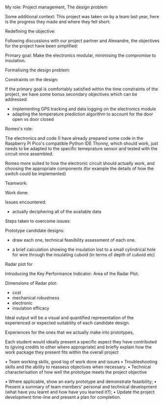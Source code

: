 My role: Project management, The design problem

Some additional context:
This project was taken on by a team last year, here is the progress they made and where they fell short:


Redefining the objective:

Following discussions with our project partner and Alexandre, the objectives for the project have been simplified:

Primary goal: Make the electronics modular, minimising the compromise to insulation.

Formalising the design problem:



Constraints on the design:






If the primary goal is comfortably satisfied within the time constraints of the project, we have some bonus secondary objectives which can be addressed:
- implementing GPS tracking and data logging on the electronics module
- adapting the temperature prediction algorithm to account for the door open vs door closed



Romeo's role:

The electronics and code (I have already prepared some code in the Raspberry Pi Pico's compatible Python IDE Thonny, 
which should work, just needs to be adapted to the specific temeprature sensor and tested with the circuit once assembled. 

Romeo more suited to how the electronic circuit should actually work, and choosing the appropriate components 
(for example the details of how the switch could be implemented)

Teamwork:



Work done:


Issues encountered:

- actually deciphering all of the available data

Steps taken to overcome issues:


Prototype candidate designs:

- draw each one, technical feasibility assessment of each one.

- a brief calculation showing the insulation lost to a small cylindrical hole for wire through the insulating cuboid 
(in terms of depth of cuboid etc)

Radar plot for 


Introducing the Key Performance Indicator: Area of the Radar Plot.

Dimensions of Radar plot:
- cost
- mechanical robustness
- electronic 
- insulation efficacy

Ideal output will be a visual and quantified representation of the experienced or expected suitability of each candidate design.

Experiences for the ones that we actually make into prototypes, 


Each student would ideally present a specific aspect they have contributed to (giving credits to other where appropriate) and briefly explain how the work package they present fits within the overall project

• Team working skills, good log of work done and issues
• Troubleshooting skills and the ability to reassess objectives when necessary.
• Technical characterisation of how well the prototype meets the project objective


• Where applicable, show an early prototype and demonstrate feasibility;
• Present a summary of team members' personal and technical development (what have you learnt and how have you learned it?);
• Update the project development time-line and present a plan for completion.
